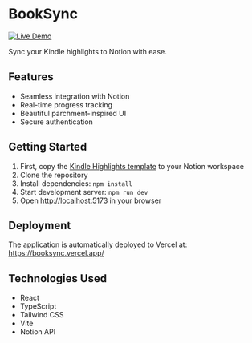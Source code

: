 # BookSync

[![Live Demo](https://img.shields.io/badge/demo-live-brightgreen)](https://booksync.vercel.app/)

Sync your Kindle highlights to Notion with ease.

## Features
- Seamless integration with Notion
- Real-time progress tracking
- Beautiful parchment-inspired UI
- Secure authentication

## Getting Started

1. First, copy the [Kindle Highlights template](https://ajiteshgogoi.notion.site/182089fab37880bebf22e98f12c1ba1b?v=182089fab3788167a0e8000c719a4d5a) to your Notion workspace
2. Clone the repository
3. Install dependencies: `npm install`
4. Start development server: `npm run dev`
5. Open [http://localhost:5173](http://localhost:5173) in your browser

## Deployment

The application is automatically deployed to Vercel at:
https://booksync.vercel.app/

## Technologies Used
- React
- TypeScript
- Tailwind CSS
- Vite
- Notion API

